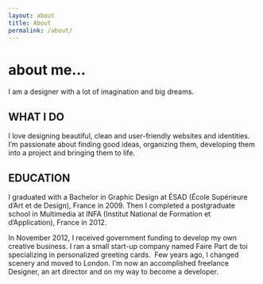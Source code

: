 ```yaml
---
layout: about
title: About
permalink: /about/
---
```

<h1>about me...</h1>
I am a designer with a lot of imagination and big dreams.

<h2>WHAT I DO</h2>
I love designing beautiful, clean and user-friendly websites and identities. I’m passionate about finding good ideas, organizing them, developing them into a project and bringing them to life.

<h2>EDUCATION</h2>
I graduated with a Bachelor in Graphic Design at ÉSAD (École Supérieure d’Art et de Design), France in 2009. Then I completed a postgraduate school in Multimedia at INFA (Institut National de Formation et d’Application), France in 2012.

In November 2012, I received government funding to develop my own creative business. I ran a small start-up company named Faire Part de toi specializing in personalized greeting cards.
​
Few  years ago, I changed scenery and moved to London. I'm now an accomplished freelance Designer, an art director and on my way to become a developer.
